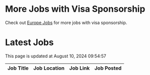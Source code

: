 # More Jobs with Visa Sponsorship

Check out [Europe Jobs](https://github.com/sureshparimi/europejobs#latest-jobs) for more jobs with visa sponsorship.

# Latest Jobs

This page is updated at August 10, 2024 09:54:57

| Job Title | Job Location | Job Link | Job Posted |
| --- | --- | --- | --- |

